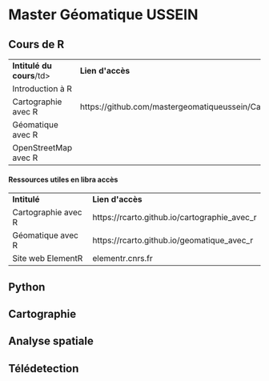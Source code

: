 # Master Géomatique USSEIN 

## Cours de R

<table>
  <tr>
    <td><b>Intitulé du cours</b>/td>
    <td><b>Lien d'accès</b></td>
    <td><b>Auteur(s)</b></td>
  </tr>
  <tr>
    <td>Introduction à R</a></td>
    <td><a href=""></a></td>
    <td></td>
  </tr>
  <tr>
    <td>Cartographie avec R</a></td>
    <td><a href="https://github.com/mastergeomatiqueussein/Cartographie_avec_R"></a>https://github.com/mastergeomatiqueussein/Cartographie_avec_R</td>
    <td>Hugues Pecout</td>
  </tr>
  <tr>
    <td>Géomatique avec R</a></td>
    <td><a href=""></a></td>
    <td>Hugues Pecout</td>
  </tr>
  <tr>
    <td>OpenStreetMap avec R</a></td>
    <td><a href=""></a></td>
    <td>Hugues Pecout</td>
  </tr>
</table>

#### Ressources utiles en libra accès

<table>
  <tr>
    <td><b>Intitulé</b></td>
    <td><b>Lien d'accès</b></td>
  </tr>
  <tr>
    <td>Cartographie avec R</td>
    <td><a href="https://rcarto.github.io/cartographie_avec_r/"></a>https://rcarto.github.io/cartographie_avec_r</td>
  </tr>
  <tr>
    <td>Géomatique avec R</td>
    <td><a href="https://rcarto.github.io/geomatique_avec_r/"></a>https://rcarto.github.io/geomatique_avec_r</td>
  </tr>
  <tr>
    <td>Site web ElementR</td>
    <td><a href="https://elementr.cnrs.fr/"></a>elementr.cnrs.fr</td>
  </tr>
</table>

## Python

## Cartographie

## Analyse spatiale

## Télédetection





